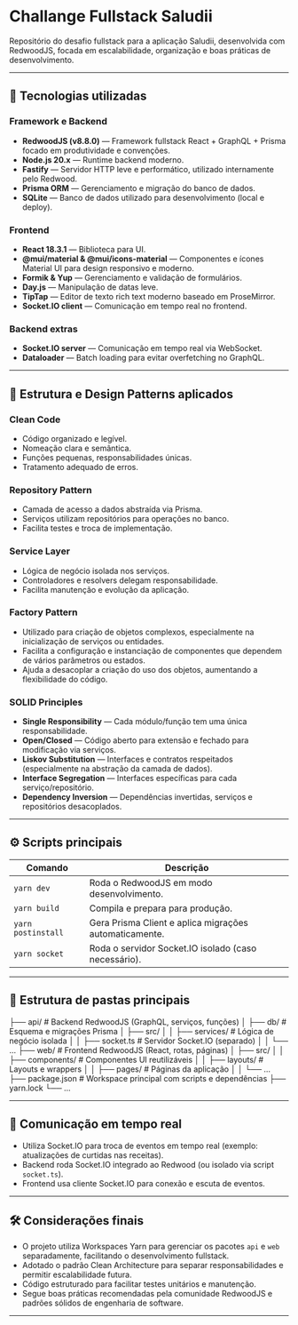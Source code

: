 # Challange Fullstack Saludii

Repositório do desafio fullstack para a aplicação Saludii, desenvolvida com RedwoodJS, focada em escalabilidade, organização e boas práticas de desenvolvimento.

---

## 🚀 Tecnologias utilizadas

### Framework e Backend
- **RedwoodJS (v8.8.0)** — Framework fullstack React + GraphQL + Prisma focado em produtividade e convenções.
- **Node.js 20.x** — Runtime backend moderno.
- **Fastify** — Servidor HTTP leve e performático, utilizado internamente pelo Redwood.
- **Prisma ORM** — Gerenciamento e migração do banco de dados.
- **SQLite** — Banco de dados utilizado para desenvolvimento (local e deploy).

### Frontend
- **React 18.3.1** — Biblioteca para UI.
- **@mui/material & @mui/icons-material** — Componentes e ícones Material UI para design responsivo e moderno.
- **Formik & Yup** — Gerenciamento e validação de formulários.
- **Day.js** — Manipulação de datas leve.
- **TipTap** — Editor de texto rich text moderno baseado em ProseMirror.
- **Socket.IO client** — Comunicação em tempo real no frontend.

### Backend extras
- **Socket.IO server** — Comunicação em tempo real via WebSocket.
- **Dataloader** — Batch loading para evitar overfetching no GraphQL.

---

## 🧱 Estrutura e Design Patterns aplicados

### Clean Code
- Código organizado e legível.
- Nomeação clara e semântica.
- Funções pequenas, responsabilidades únicas.
- Tratamento adequado de erros.

### Repository Pattern
- Camada de acesso a dados abstraída via Prisma.
- Serviços utilizam repositórios para operações no banco.
- Facilita testes e troca de implementação.

### Service Layer
- Lógica de negócio isolada nos serviços.
- Controladores e resolvers delegam responsabilidade.
- Facilita manutenção e evolução da aplicação.

### Factory Pattern
- Utilizado para criação de objetos complexos, especialmente na inicialização de serviços ou entidades.
- Facilita a configuração e instanciação de componentes que dependem de vários parâmetros ou estados.
- Ajuda a desacoplar a criação do uso dos objetos, aumentando a flexibilidade do código.

### SOLID Principles
- **Single Responsibility** — Cada módulo/função tem uma única responsabilidade.
- **Open/Closed** — Código aberto para extensão e fechado para modificação via serviços.
- **Liskov Substitution** — Interfaces e contratos respeitados (especialmente na abstração da camada de dados).
- **Interface Segregation** — Interfaces específicas para cada serviço/repositório.
- **Dependency Inversion** — Dependências invertidas, serviços e repositórios desacoplados.

---

## ⚙️ Scripts principais

| Comando          | Descrição                                         |
|------------------|--------------------------------------------------|
| `yarn dev`       | Roda o RedwoodJS em modo desenvolvimento.        |
| `yarn build`     | Compila e prepara para produção.                  |
| `yarn postinstall` | Gera Prisma Client e aplica migrações automaticamente. |
| `yarn socket`    | Roda o servidor Socket.IO isolado (caso necessário). |

---

## 📂 Estrutura de pastas principais

├── api/ # Backend RedwoodJS (GraphQL, serviços, funções)
│ ├── db/ # Esquema e migrações Prisma
│ ├── src/
│ │ ├── services/ # Lógica de negócio isolada
│ │ ├── socket.ts # Servidor Socket.IO (separado)
│ │ └── ...
├── web/ # Frontend RedwoodJS (React, rotas, páginas)
│ ├── src/
│ │ ├── components/ # Componentes UI reutilizáveis
│ │ ├── layouts/ # Layouts e wrappers
│ │ ├── pages/ # Páginas da aplicação
│ │ └── ...
├── package.json # Workspace principal com scripts e dependências
├── yarn.lock
└── ...

---

## 📡 Comunicação em tempo real

- Utiliza Socket.IO para troca de eventos em tempo real (exemplo: atualizações de curtidas nas receitas).
- Backend roda Socket.IO integrado ao Redwood (ou isolado via script `socket.ts`).
- Frontend usa cliente Socket.IO para conexão e escuta de eventos.

---

## 🛠️ Considerações finais

- O projeto utiliza Workspaces Yarn para gerenciar os pacotes `api` e `web` separadamente, facilitando o desenvolvimento fullstack.
- Adotado o padrão Clean Architecture para separar responsabilidades e permitir escalabilidade futura.
- Código estruturado para facilitar testes unitários e manutenção.
- Segue boas práticas recomendadas pela comunidade RedwoodJS e padrões sólidos de engenharia de software.

---


